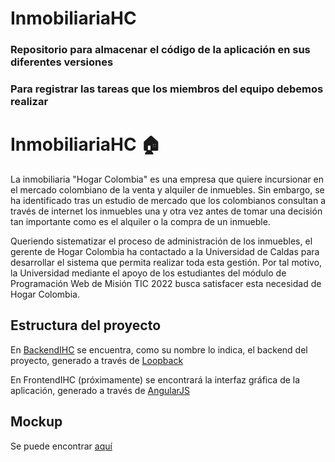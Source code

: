 # InmobiliariaHC
### Repositorio para almacenar el código de la aplicación en sus diferentes versiones
### Para registrar las tareas que los miembros del equipo debemos realizar
# InmobiliariaHC 🏠

La inmobiliaria "Hogar Colombia" es una empresa que quiere incursionar en el mercado colombiano de la venta y alquiler de inmuebles. Sin embargo, se ha identificado tras un estudio de mercado que los colombianos consultan a través de internet los inmuebles una y otra vez antes de tomar una decisión tan importante como es el alquiler o la compra de un inmueble.

Queriendo sistematizar el proceso de administración de los inmuebles, el gerente de Hogar Colombia ha contactado a la Universidad de Caldas para desarrollar el sistema que permita realizar toda esta gestión. Por tal motivo, la Universidad mediante el apoyo de los estudiantes del módulo de Programación Web de Misión TIC 2022 busca satisfacer esta necesidad de Hogar Colombia.

## Estructura del proyecto

En [BackendIHC](https://github.com/Gr17Eq1/InmobiliariaHC/tree/main/BackendIHC) se encuentra, como su nombre lo indica, el backend del proyecto, generado a través de [Loopback](https://loopback.io/)

En FrontendIHC (próximamente) se encontrará la interfaz gráfica de la aplicación, generado a través de [AngularJS](https://angular.io/)

## Mockup

Se puede encontrar [aquí](https://imgur.com/a/iIyoJdW)
